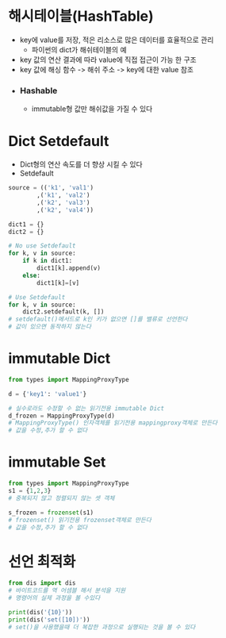 # 해시테이블(HashTable)
- key에 value를 저장, 적은 리소스로 많은 데이터를 효율적으로 관리
    - 파이썬의 dict가 해쉬테이블의 예
- key 값의 연산 결과에 따라 value에 직접 접근이 가능 한 구조
- key 값에 해싱 함수 -> 해쉬 주소 -> key에 대한 value 참조
- ### **Hashable**
    - immutable형 값만 해쉬값을 가질 수 있다

# Dict Setdefault
- Dict형의 연산 속도를 더 향상 시킬 수 있다
- Setdefault
```py
source = (('k1', 'val1')
        ,('k1', 'val2')
        ,('k2', 'val3')
        ,('k2', 'val4'))

dict1 = {}
dict2 = {}

# No use Setdefault
for k, v in source:
    if k in dict1:
        dict1[k].append(v)
    else:
        dict1[k]=[v]

# Use Setdefault
for k, v in source:
    dict2.setdefault(k, [])
# setdefault()메서드로 k인 키가 없으면 []를 밸류로 선언한다
# 값이 있으면 동작하지 않는다
```
# immutable Dict

```py
from types import MappingProxyType

d = {'key1': 'value1'}

# 실수로라도 수정할 수 없는 읽기전용 immutable Dict
d_frozen = MappingProxyType(d)
# MappingProxyType() 인자객체를 읽기전용 mappingproxy객체로 만든다
# 값을 수정,추가 할 수 없다
```
# immutable Set

```py
from types import MappingProxyType
s1 = {1,2,3}
# 중복되지 않고 정렬되지 않는 셋 객체

s_frozen = frozenset(s1)
# frozenset() 읽기전용 frozenset객체로 만든다
# 값을 수정,추가 할 수 없다
```

# 선언 최적화

```py
from dis import dis
# 바이트코드를 역 어셈블 해서 분석을 지원
# 명령어의 실제 과정을 볼 수있다

print(dis('{10}'))
print(dis('set([10])'))
# set()을 사용했을때 더 복잡한 과정으로 실행되는 것을 볼 수 있다
```